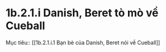 # 1b.2.1.i Danish, Beret tò mò về Cueball
Mục tiêu:: [[1b.2.1.i.1 Bạn bè của Danish, Beret nói về Cueball]]
